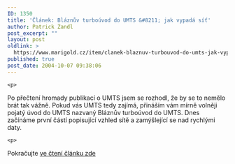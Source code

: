 ```yaml
---
ID: 1350
title: 'Článek: Bláznův turboúvod do UMTS &#8211; jak vypadá síť'
author: Patrick Zandl
post_excerpt: ""
layout: post
oldlink: >
  https://www.marigold.cz/item/clanek-blaznuv-turbouvod-do-umts-jak-vypada-sit
published: true
post_date: 2004-10-07 09:38:06
---
```

	<p>
Po přečtení hromady publikací o UMTS jsem se rozhodl, že by se to nemělo brát tak vážně. Pokud vás UMTS tedy zajímá, přináším vám mírně volněji pojatý úvod do UMTS nazvaný Bláznův turboúvod do UMTS. Dnes začínáme první částí popisující vzhled sítě a zamýšlející se nad rychlými daty. </p>

	<p>
Pokračujte <a href="/item/blaznuv-turbouvod-do-umts-jak-vypada-sit">ve čtení článku zde</a>
</p>
